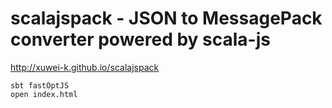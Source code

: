 # scalajspack - JSON to MessagePack converter powered by scala-js

<http://xuwei-k.github.io/scalajspack>

```
sbt fastOptJS
open index.html
```
